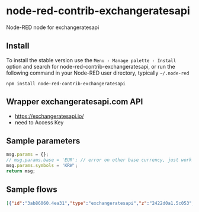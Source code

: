 node-red-contrib-exchangeratesapi
================

Node-RED node for exchangeratesapi



## Install

To install the stable version use the `Menu - Manage palette - Install`
option and search for node-red-contrib-exchangeratesapi, or run the following
command in your Node-RED user directory, typically `~/.node-red`

    npm install node-red-contrib-exchangeratesapi

## Wrapper exchangeratesapi.com API  
- https://exchangeratesapi.io/
- need to Access Key

## Sample parameters
```js
msg.params = {};
// msg.params.base = 'EUR'; // error on other base currency, just work on EUR 
msg.params.symbols = 'KRW';
return msg;

```

## Sample flows
```json
[{"id":"3ab86060.4ea31","type":"exchangeratesapi","z":"2422d0a1.5c053","name":"","url":"latest","base":"","symbols":"KRW","creds":"3a4aeaa5.e720d6","x":600,"y":120,"wires":[["e947f495.e22668"]]},{"id":"bc95624b.1f5fe","type":"inject","z":"2422d0a1.5c053","name":"","props":[{"p":"payload"},{"p":"topic","vt":"str"}],"repeat":"","crontab":"","once":false,"onceDelay":0.1,"topic":"","payload":"","payloadType":"date","x":200,"y":120,"wires":[["a2c60656.85d268"]]},{"id":"e947f495.e22668","type":"debug","z":"2422d0a1.5c053","name":"","active":true,"tosidebar":true,"console":false,"tostatus":false,"complete":"payload","targetType":"msg","statusVal":"","statusType":"auto","x":830,"y":120,"wires":[]},{"id":"a2c60656.85d268","type":"function","z":"2422d0a1.5c053","name":"","func":"msg.params = {};\n// msg.params.base = 'USD'\nmsg.params.symbols = 'KRW'\nreturn msg;","outputs":1,"noerr":0,"initialize":"","finalize":"","x":380,"y":120,"wires":[["3ab86060.4ea31"]]},{"id":"3a4aeaa5.e720d6","type":"exchangerates-key","name":""}]
```
